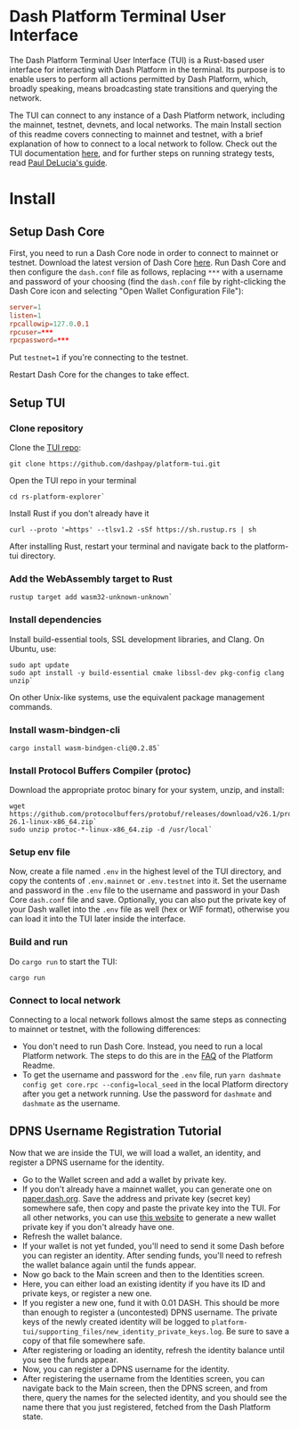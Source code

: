# Dash Platform Terminal User Interface

The Dash Platform Terminal User Interface (TUI) is a Rust-based user interface for interacting with Dash Platform in the terminal. Its purpose is to enable users to perform all actions permitted by Dash Platform, which, broadly speaking, means broadcasting state transitions and querying the network.

The TUI can connect to any instance of a Dash Platform network, including the mainnet, testnet, devnets, and local networks. The main Install section of this readme covers connecting to mainnet and testnet, with a brief explanation of how to connect to a local network to follow. Check out the TUI documentation [here](https://docs.dash.org/projects/platform/en/1.0.0/docs/tutorials/tui/index.html), and for further steps on running strategy tests, read [Paul DeLucia's guide](https://www.dash.org/blog/strategy-tests-usage-guide/).

# Install

## Setup Dash Core

First, you need to run a Dash Core node in order to connect to mainnet or testnet. Download the latest version of Dash Core [here](https://www.dash.org/downloads/#desktop). Run Dash Core and then configure the `dash.conf` file as follows, 
replacing `***` with a username and password of your choosing (find the `dash.conf` file by right-clicking the Dash Core icon and selecting "Open Wallet Configuration File"):

```conf
server=1
listen=1
rpcallowip=127.0.0.1
rpcuser=***
rpcpassword=***
```

Put `testnet=1` if you're connecting to the testnet.

Restart Dash Core for the changes to take effect.

## Setup TUI

### Clone repository

Clone the [TUI repo](https://github.com/dashpay/platform-tui):

```shell
git clone https://github.com/dashpay/platform-tui.git
```

Open the TUI repo in your terminal

```shell
cd rs-platform-explorer`
```

Install Rust if you don't already have it

```shell
curl --proto '=https' --tlsv1.2 -sSf https://sh.rustup.rs | sh
```

After installing Rust, restart your terminal and navigate back to the platform-tui directory.

### Add the WebAssembly target to Rust

```shell
rustup target add wasm32-unknown-unknown`
```

### Install dependencies

Install build-essential tools, SSL development libraries, and Clang. On Ubuntu, use:

```shell
sudo apt update
sudo apt install -y build-essential cmake libssl-dev pkg-config clang unzip`
```

On other Unix-like systems, use the equivalent package management commands.

### Install wasm-bindgen-cli

```shell
cargo install wasm-bindgen-cli@0.2.85`
```

### Install Protocol Buffers Compiler (protoc)

Download the appropriate protoc binary for your system, unzip, and install:

```shell
wget https://github.com/protocolbuffers/protobuf/releases/download/v26.1/protoc-26.1-linux-x86_64.zip`
sudo unzip protoc-*-linux-x86_64.zip -d /usr/local`
```

### Setup env file

Now, create a file named `.env` in the highest level of the TUI directory, and copy the contents of `.env.mainnet` or `.env.testnet` into it. Set the username and password in the `.env` file to the username and password in your Dash Core `dash.conf` file and save. Optionally, you can also put the private key of your Dash wallet into the `.env` file as well (hex or WIF format), otherwise you can load it into the TUI later inside the interface.

### Build and run

Do `cargo run` to start the TUI:

```shell
cargo run
```

### Connect to local network

Connecting to a local network follows almost the same steps as connecting to mainnet or testnet, with the following differences:

* You don't need to run Dash Core. Instead, you need to run a local Platform network. The steps to do this are in the [FAQ](https://github.com/dashpay/platform?tab=readme-ov-file#how-to-build-and-set-up-a-node-from-the-code-in-this-repo) of the Platform Readme.
* To get the username and password for the `.env` file, run `yarn dashmate config get core.rpc --config=local_seed` in the local Platform directory after you get a network running. Use the password for `dashmate` and `dashmate` as the username.

## DPNS Username Registration Tutorial

Now that we are inside the TUI, we will load a wallet, an identity, and register a DPNS username for the identity.

* Go to the Wallet screen and add a wallet by private key.
* If you don't already have a mainnet wallet, you can generate one on [paper.dash.org](https://paper.dash.org/). Save the address and private key (secret key) somewhere safe, then copy and paste the private key into the TUI. For all other networks, you can use [this website](https://passwordsgenerator.net/sha256-hash-generator/) to generate a new wallet private key if you don't already have one.
* Refresh the wallet balance.
* If your wallet is not yet funded, you'll need to send it some Dash before you can register an identity. After sending funds, you'll need to refresh the wallet balance again until the funds appear.
* Now go back to the Main screen and then to the Identities screen.
* Here, you can either load an existing identity if you have its ID and private keys, or register a new one.
* If you register a new one, fund it with 0.01 DASH. This should be more than enough to register a (uncontested) DPNS username. The private keys of the newly created identity will be logged to `platform-tui/supporting_files/new_identity_private_keys.log`. Be sure to save a copy of that file somewhere safe.
* After registering or loading an identity, refresh the identity balance until you see the funds appear.
* Now, you can register a DPNS username for the identity.
* After registering the username from the Identities screen, you can navigate back to the Main screen, then the DPNS screen, and from there, query the names for the selected identity, and you should see the name there that you just registered, fetched from the Dash Platform state.
